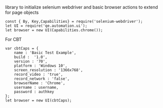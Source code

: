 library to initialize selenium webdriver and basic browser actions to extend for page objects

```
const { By, Key,Capabilities} = require('selenium-webdriver');
let UI = require('qe.automation.ui');
let browser = new UI(Capabilities.chrome());
```
For CBT
```
var cbtCaps = {
    name : 'Basic Test Example',
    build :  '1.0',
    version : '70', 
    platform : 'Windows 10', 
    screen_resolution : '1366x768',
    record_video : 'true',
    record_network : 'false',
    browserName : 'Chrome',
    username : username,
    password : authkey
};
let browser = new UI(cbtCaps);
```
